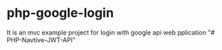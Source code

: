 # php-google-login
It is an mvc example project for login with google api web pplication
"# PHP-Navtive-JWT-API" 
